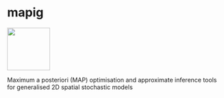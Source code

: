 # mapig

[<img src="_other_resources/diffusing-ideas-badge.svg" width="100">](https://umbralcalc.github.io/)

Maximum a posteriori (MAP) optimisation and approximate inference tools for generalised 2D spatial stochastic models 

